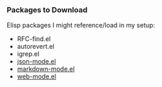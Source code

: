 ### Packages to Download

Elisp packages I might reference/load in my setup:

* RFC-find.el
* autorevert.el
* igrep.el
* [json-mode.el](https://github.com/joshwnj/json-mode)
* [markdown-mode.el](http://jblevins.org/projects/markdown-mode/)
* [web-mode.el](http://web-mode.org)
